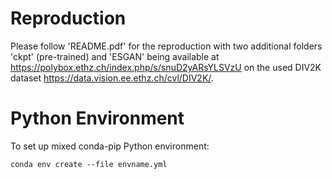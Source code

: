 # Reproduction

Please follow 'README.pdf' for the reproduction with two additional folders 'ckpt' (pre-trained) and 'ESGAN' being available at https://polybox.ethz.ch/index.php/s/snuD2yARsYLSVzU on the used DIV2K dataset https://data.vision.ee.ethz.ch/cvl/DIV2K/.

# Python Environment

To set up mixed conda-pip Python environment:

```
conda env create --file envname.yml
```

